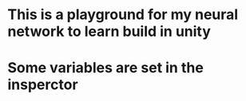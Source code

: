# This is a playground for my neural network to learn build in unity
# Some variables are set in the insperctor
